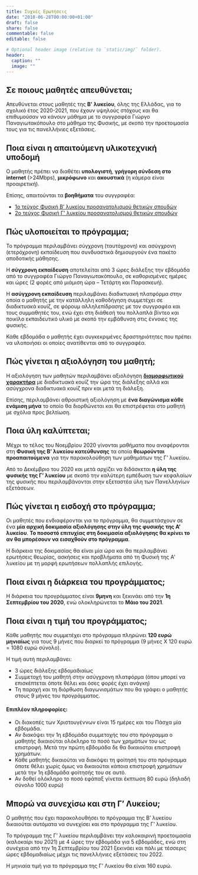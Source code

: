 ```yaml
---
title: Συχνές Ερωτήσεις
date: "2018-06-28T00:00:00+01:00"
draft: false
share: false
commentable: false
editable: false

# Optional header image (relative to `static/img/` folder).
header:
  caption: ""
  image: ""
---
```


## Σε ποιους μαθητές απευθύνεται;

Απευθύνεται στους μαθητές της **Β' λυκείου**, όλης της Ελλάδας, για το σχολικό έτος 2020-2021, που έχουν υψηλούς στόχους και θα επιθυμούσαν να κάνουν μάθημα με το συγγραφέα Γιώργο Παναγιωτακόπουλο στο μάθημα της Φυσικής, με σκοπό την προετοιμασία τους για τις πανελλήνιες εξετάσεις.

## Ποια είναι η απαιτούμενη υλικοτεχνική υποδομή

Ο μαθητής πρέπει να διαθέτει **υπολογιστή**, **γρήγορη σύνδεση στο internet** (>24Mbps), **μικρόφωνο** και **ακουστικά** (η κάμερα είναι προαιρετική).

Επίσης, απαιτούνται τα **βοηθήματα** του συγγραφέα: 

* [1ο τεύχος Φυσική Β’ λυκείου προσανατολισμού θετικών σπουδών](https://savalas.gr/book/fysiki-v%ce%84-lykiou-a%ce%84-tefchos-prosanatolismou-thetikon-spoudon/)
* [2ο τεύχος Φυσική Γ’ λυκείου προσανατολισμού θετικών σπουδών](https://savalas.gr/book/fusiki-g-lukeiou-v-teyxos-prosanatolismoy-thetikon-spoudon-3/)

## Πώς υλοποιείται το πρόγραμμα;

Το πρόγραμμα περιλαμβάνει σύγχρονη (ταυτόχρονη) και ασύγχρονη (ετερόχρονη) εκπαίδευση που συνδυαστικά δημιουργούν ένα πακέτο αποδοτικής μάθησης.

Η **σύγχρονη εκπαίδευση** αποτελείται από 3 ώρες διάλεξης την εβδομάδα από το συγγραφέα Γιώργο Παναγιωτακόπουλο, σε καθορισμένες ημέρες και ώρες (2 φορές από μιάμιση ώρα – Τετάρτη και Παρασκευή).

Η **ασύγχρονη εκπαίδευση** περιλαμβάνει διαδικτυακή πλατφόρμα στην οποία ο μαθητής με την κατάλληλη καθοδήγηση συμμετέχει σε διαδικτυακά κουίζ, σε φόρουμ αλληλεπίδρασης με τον συγγραφέα και τους συμμαθητές του, ενώ έχει στη διάθεσή του πολλαπλά βίντεο και ποικίλο εκπαιδευτικό υλικό με σκοπό την εμβάθυνση στις έννοιες της φυσικής.

Κάθε εβδομάδα ο μαθητής έχει συγκεκριμένες δραστηριότητες που πρέπει να υλοποιήσει οι οποίες ανατίθενται από το συγγραφέα.

## Πώς γίνεται η αξιολόγηση του μαθητή;

Η αξιολόγηση των μαθητών περιλαμβάνει αξιολόγηση [**διαμορφωτικού χαρακτήρα**](https://physiart.com/2018/09/08/exam-role/) με διαδικτυακά κουίζ την ώρα της διάλεξης αλλά και ασύγχρονα διαδικτυακά κουίζ πριν και μετά τη διάλεξη. 

Επίσης, περιλαμβάνει αθροιστική αξιολόγηση με **ένα διαγώνισμα κάθε ενάμιση μήνα** το οποίο θα διορθώνεται και θα επιστρέφεται στο μαθητή με σχόλια προς βελτίωση.

## Ποια ύλη καλύπτεται;

Μέχρι το τέλος του Νοεμβρίου 2020 γίνονται μαθήματα που αναφέρονται στη **Φυσική της Β’ λυκείου κατεύθυνσης** τα οποία **θεωρούνται προαπαιτούμενα** για την παρακολούθηση των μαθημάτων της Γ’ λυκείου.

Από το Δεκέμβριο του 2020 και μετά αρχίζει να διδάσκεται **η ύλη της φυσικής της Γ’ λυκείου** με σκοπό την καλύτερη εμπέδωση των κεφαλαίων της φυσικής που περιλαμβάνονται στην εξεταστέα ύλη των Πανελληνίων εξετάσεων.

## Πώς γίνεται η εισδοχή στο πρόγραμμα;

Οι μαθητές που ενδιαφέρονται για το πρόγραμμα, θα συμμετάσχουν σε ένα **μία αρχική δοκιμασία αξιολόγησης στην ύλη της φυσικής της Α’ λυκείου**. **Το ποσοστό επιτυχίας στη δοκιμασία αξιολόγησης θα κρίνει το αν θα μπορέσουν να εισαχθούν στο πρόγραμμα**.

H διάρκεια της δοκιμασίας θα είναι μία ώρα και θα περιλαμβάνει ερωτήσεις θεωρίας, ασκήσεις και προβλήματα από τη Φυσική της Α' λυκείου με τη μορφή ερωτήσεων πολλαπλής επιλογής.

## Ποια είναι η διάρκεια του προγράμματος;

Η διάρκεια του προγράμματος είναι **9μηνη** και ξεκινάει από την **1η Σεπτεμβρίου του 2020**, ενώ ολοκληρώνεται το **Μάιο του 2021**.

## Ποια είναι η τιμή του προγράμματος;

Κάθε μαθητής που συμμετέχει στο πρόγραμμα πληρώνει **120 ευρώ μηνιαίως** για τους 9 μήνες που διαρκεί το πρόγραμμα (9 μήνες Χ 120 ευρώ = 1080 ευρώ σύνολο). 

Η τιμή αυτή περιλαμβάνει: 

* 3 ώρες διάλεξης εβδομαδιαίως
* Συμμετοχή του μαθητή στην ασύγχρονη πλατφόρμα (όπου μπορεί να επισκέπτεται όποτε θέλει και όσες φορές έχει ανάγκη)
* Τη παροχή και τη διόρθωση διαγωνισμάτων που θα γράφει ο μαθητής στους 9 μήνες του προγράμματος.

#### Επιπλέον πληροφορίες:
* Οι διακοπές των Χριστουγέννων είναι 15 ημέρες και του Πάσχα μία εβδομάδα. 
* Αν διακόψει την 1η εβδομάδα συμμετοχής του στο πρόγραμμα ο μαθητής δικαιούται ολόκληρο το ποσό των χρημάτων του ως επιστροφή. Μετά την πρώτη εβδομάδα δε θα δικαιούται επιστροφή χρημάτων.
* Κάθε μαθητής δικαιούται να διακόψει τη φοίτησή του στο πρόγραμμα όποτε θέλει χωρίς όμως να δικαιούται κάποια επιστροφή χρημάτων μετά την 1η εβδομάδα φοίτησής του σε αυτό.
* Αν δοθεί ολόκληρο το ποσό εφάπαξ γίνεται έκπτωση 80 ευρώ (δηλαδή σύνολο 1000 ευρώ)

## Μπορώ να συνεχίσω και στη Γ’ Λυκείου;

Ο μαθητής που έχει παρακολουθήσει το πρόγραμμα της Β’ λυκείου δικαιούται αυτόματα να συνεχίσει και στο πρόγραμμα της Γ’ λυκείου.

Το πρόγραμμα της Γ’ λυκείου περιλαμβάνει την καλοκαιρινή προετοιμασία (καλοκαίρι του 2021) με 4 ώρες την εβδομάδα για 5 εβδομάδες, ενώ στη συνέχεια από την 1η Σεπτεμβρίου του 2021 ξεκινάει και πάλι με τέσσερις ώρες εβδομαδιαίως μέχρι τις πανελλήνιες εξετάσεις του 2022. 

Η μηνιαία τιμή για το πρόγραμμα της Γ’ Λυκείου θα είναι 160 ευρώ.
